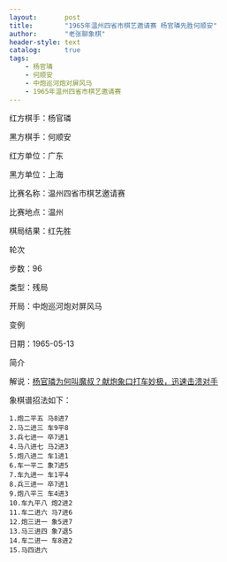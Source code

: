 ```yaml
---
layout:       post
title:        "1965年温州四省市棋艺邀请赛 杨官璘先胜何顺安"
author:       "老张聊象棋"
header-style: text
catalog:      true
tags:
    - 杨官璘
    - 何顺安
    - 中炮巡河炮对屏风马
    - 1965年温州四省市棋艺邀请赛
---
```


红方棋手：杨官璘

黑方棋手：何顺安

红方单位：广东

黑方单位：上海

比赛名称：温州四省市棋艺邀请赛

比赛地点：温州

棋局结果：红先胜

轮次

步数：96

类型：残局

开局：中炮巡河炮对屏风马

变例

日期：1965-05-13

简介

解说：[杨官璘为何叫魔叔？献炮象口打车妙极，迅速击溃对手](https://youtu.be/ml7acVu7hGg)

象棋谱招法如下：
```
1.炮二平五 马8进7
2.马二进三 车9平8
3.兵七进一 卒7进1
4.马八进七 马2进3
5.炮八进二 车1进1
6.车一平二 象7进5
7.车九进一 车1平4
8.兵三进一 卒7进1
9.炮八平三 车4进3
10.车九平八 炮2进2
11.车二进六 马7进6
12.炮三进一 象5进7
13.马三进四 象7退5
14.车二进一 车8进2
15.马四进六
```

